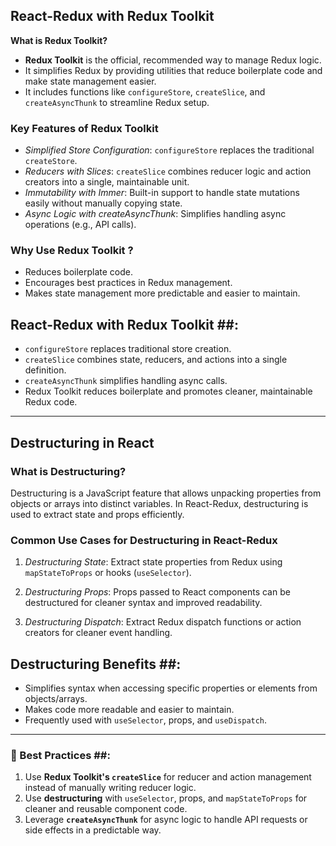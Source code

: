 ## React-Redux with Redux Toolkit ##

**What is Redux Toolkit?**
- **Redux Toolkit** is the official, recommended way to manage Redux logic.
- It simplifies Redux by providing utilities that reduce boilerplate code and make state management easier.
- It includes functions like `configureStore`, `createSlice`, and `createAsyncThunk` to streamline Redux setup.

### Key Features of Redux Toolkit ##
- *Simplified Store Configuration*: `configureStore` replaces the traditional `createStore`.
- *Reducers with Slices*: `createSlice` combines reducer logic and action creators into a single, maintainable unit.
- *Immutability with Immer*: Built-in support to handle state mutations easily without manually copying state.
- *Async Logic with createAsyncThunk*: Simplifies handling async operations (e.g., API calls).

### Why Use Redux Toolkit ?
- Reduces boilerplate code.
- Encourages best practices in Redux management.
- Makes state management more predictable and easier to maintain.
  
## React-Redux with Redux Toolkit ##:
- `configureStore` replaces traditional store creation.
- `createSlice` combines state, reducers, and actions into a single definition.
- `createAsyncThunk` simplifies handling async calls.
- Redux Toolkit reduces boilerplate and promotes cleaner, maintainable Redux code.

---------------------------------------------------------------------------------------------------------------------------------------------------------------------------------------------------

## Destructuring in React ##

### **What is Destructuring?**
Destructuring is a JavaScript feature that allows unpacking properties from objects or arrays into distinct variables. In React-Redux, destructuring is used to extract state and props efficiently.

### Common Use Cases for Destructuring in React-Redux
1. *Destructuring State*:
   Extract state properties from Redux using `mapStateToProps` or hooks (`useSelector`).

2. *Destructuring Props*:
   Props passed to React components can be destructured for cleaner syntax and improved readability.

3. *Destructuring Dispatch*:
   Extract Redux dispatch functions or action creators for cleaner event handling.

## Destructuring Benefits ##:
- Simplifies syntax when accessing specific properties or elements from objects/arrays.
- Makes code more readable and easier to maintain.
- Frequently used with `useSelector`, props, and `useDispatch`.

-----------------------------------------------------------------------------------------------------------------------------------------------------------------------------------------------------

### 🔑 Best Practices ##:
1. Use **Redux Toolkit's `createSlice`** for reducer and action management instead of manually writing reducer logic.
2. Use **destructuring** with `useSelector`, props, and `mapStateToProps` for cleaner and reusable component code.
3. Leverage **`createAsyncThunk`** for async logic to handle API requests or side effects in a predictable way.
